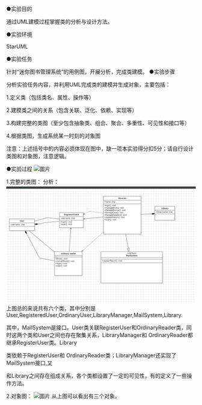 ●实验目的

通过UML建模过程掌握类的分析与设计方法。

●实验环境

StarUML

●实验任务

针对“迷你图书管理系统”的用例图，开展分析，完成类建模。
●实验步骤

分析实验任务内容，并利用UML完成类的建模并生成对象，主要包括：

1.定义类（包括类名、属性、操作等）

2.建模类之间的关系（包含关联、泛化、依赖、实现等）

3.构建完整的类图（至少包含抽象类、组合、聚合、多重性、可见性和接口等）

4.根据类图，生成系统某一时刻的对象图

注意：上述括号中的内容必须体现在图中，缺一项本实验得分扣5分；请自行设计类图和对象图，注意逻辑。

●实验过程
![圖片](https://github.dev/rgGrpp/1/blob/main/%E8%BF%B7%E4%BD%A0%E5%9C%96%E6%9B%B8%E9%A4%A8%E8%A3%A1%E7%B3%BB%E7%B5%B1%E7%94%A8%E4%BE%8B%E5%9C%96)

1.完整的类图：
分析：
![圖片](https://github.com/rgGrpp/1/blob/main/%E5%AE%8C%E6%95%B4%E7%9A%84%E9%A1%9E%E5%9C%96.png)
上图总的来说共有六个类，其中分别是User,RegisteredUser,OrdinaryUser,LibraryManager,MailSystem,Library.

其中，MailSystem是接口。User类关联RegisterUser和OrdinaryReader类，同时这两个类和User之间也存在聚集关系，LibraryManager和 OrdinaryReader都继承RegisterUser类。Library

类依赖于RegisterUser和 OrdinaryReader类；LibraryManager还实现了MailSystem接口,又

和Library之间存在组成关系，各个类都设置了一定的可见性，有的定义了一些操作方法。

2.对象图：
![圖片](https://github.dev/rgGrpp/1/blob/main/%E8%BF%B7%E4%BD%A0%E5%9C%96%E6%9B%B8%E9%A4%A8%E8%A3%A1%E7%B3%BB%E7%B5%B1%E7%94%A8%E4%BE%8B%E5%9C%96)
从上图可以看出有三个对象。
